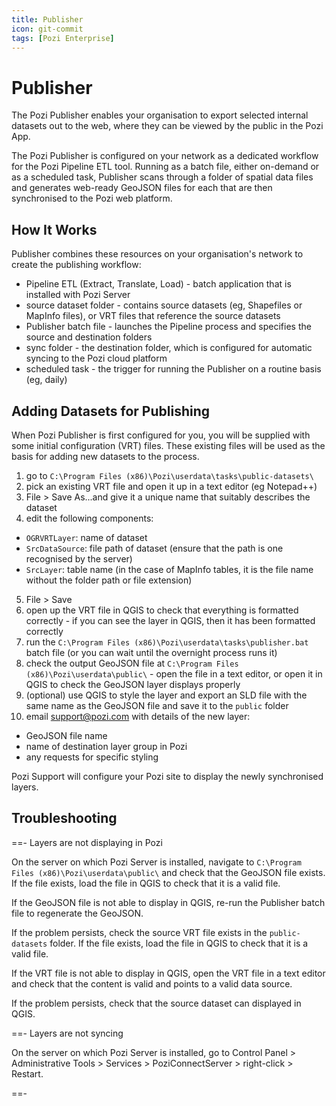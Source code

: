 ```yaml
---
title: Publisher
icon: git-commit
tags: [Pozi Enterprise]
---
```


# Publisher

The Pozi Publisher enables your organisation to export selected internal datasets out to the web, where they can be viewed by the public in the Pozi App.

The Pozi Publisher is configured on your network as a dedicated workflow for the Pozi Pipeline ETL tool. Running as a batch file, either on-demand or as a scheduled task, Publisher scans through a folder of spatial data files and generates web-ready GeoJSON files for each that are then synchronised to the Pozi web platform.

## How It Works

Publisher combines these resources on your organisation's network to create the publishing workflow:

* Pipeline ETL (Extract, Translate, Load) - batch application that is installed with Pozi Server
* source dataset folder - contains source datasets (eg, Shapefiles or MapInfo files), or VRT files that reference the source datasets
* Publisher batch file - launches the Pipeline process and specifies the source and destination folders
* sync folder - the destination folder, which is configured for automatic syncing to the Pozi cloud platform
* scheduled task - the trigger for running the Publisher on a routine basis (eg, daily)

## Adding Datasets for Publishing

When Pozi Publisher is first configured for you, you will be supplied with some initial configuration (VRT) files. These existing files will be used as the basis for adding new datasets to the process.

1. go to `C:\Program Files (x86)\Pozi\userdata\tasks\public-datasets\`
2. pick an existing VRT file and open it up in a text editor (eg Notepad++)
3. File > Save As...and give it a unique name that suitably describes the dataset
4. edit the following components:
  * `OGRVRTLayer`: name of dataset
  * `SrcDataSource`: file path of dataset (ensure that the path is one recognised by the server)
  * `SrcLayer`: table name (in the case of MapInfo tables, it is the file name without the folder path or file extension)
5. File > Save
6. open up the VRT file in QGIS to check that everything is formatted correctly - if you can see the layer in QGIS, then it has been formatted correctly
7. run the `C:\Program Files (x86)\Pozi\userdata\tasks\publisher.bat` batch file (or you can wait until the overnight process runs it)
8. check the output GeoJSON file at `C:\Program Files (x86)\Pozi\userdata\public\` - open the file in a text editor, or open it in QGIS to check the GeoJSON layer displays properly
9. (optional) use QGIS to style the layer and export an SLD file with the same name as the GeoJSON file and save it to the `public` folder
10. email support@pozi.com with details of the new layer:
  * GeoJSON file name
  * name of destination layer group in Pozi
  * any requests for specific styling

Pozi Support will configure your Pozi site to display the newly synchronised layers.

## Troubleshooting

==- Layers are not displaying in Pozi

  On the server on which Pozi Server is installed, navigate to `C:\Program Files (x86)\Pozi\userdata\public\` and check that the GeoJSON file exists. If the file exists, load the file in QGIS to check that it is a valid file.

  If the GeoJSON file is not able to display in QGIS, re-run the Publisher batch file to regenerate the GeoJSON.

  If the problem persists, check the source VRT file exists in the `public-datasets` folder. If the file exists, load the file in QGIS to check that it is a valid file.

  If the VRT file is not able to display in QGIS, open the VRT file in a text editor and check that the content is valid and points to a valid data source.

  If the problem persists, check that the source dataset can displayed in QGIS.

==- Layers are not syncing

  On the server on which Pozi Server is installed, go to Control Panel > Administrative Tools > Services > PoziConnectServer > right-click > Restart.

==-
